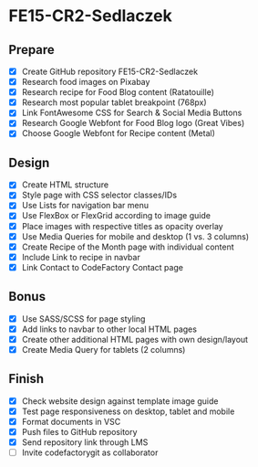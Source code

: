 # FE15-CR2-Sedlaczek

## Prepare
- [x] Create GitHub repository FE15-CR2-Sedlaczek
- [x] Research food images on Pixabay
- [x] Research recipe for Food Blog content (Ratatouille)
- [x] Research most popular tablet breakpoint (768px)
- [x] Link FontAwesome CSS for Search & Social Media Buttons
- [x] Research Google Webfont for Food Blog logo (Great Vibes)
- [x] Choose Google Webfont for Recipe content (Metal)

## Design
- [x] Create HTML structure
- [x] Style page with CSS selector classes/IDs
- [x] Use Lists for navigation bar menu
- [x] Use FlexBox or FlexGrid according to image guide
- [x] Place images with respective titles as opacity overlay
- [x] Use Media Queries for mobile and desktop (1 vs. 3 columns)
- [x] Create Recipe of the Month page with individual content
- [x] Include Link to recipe in navbar
- [x] Link Contact to CodeFactory Contact page

## Bonus
- [x] Use SASS/SCSS for page styling
- [x] Add links to navbar to other local HTML pages
- [x] Create other additional HTML pages with own design/layout
- [x] Create Media Query for tablets (2 columns)

## Finish
- [x] Check website design against template image guide
- [x] Test page responsiveness on desktop, tablet and mobile
- [x] Format documents in VSC
- [x] Push files to GitHub repository
- [x] Send repository link through LMS
- [ ] Invite codefactorygit as collaborator